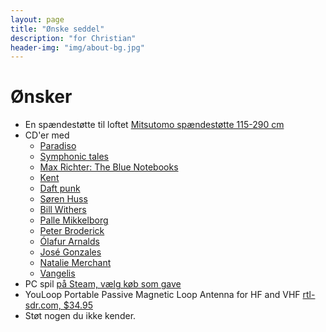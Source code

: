 ```yaml
---
layout: page
title: "Ønske seddel"
description: "for Christian"
header-img: "img/about-bg.jpg"
---
```

# Ønsker

* En spændestøtte til loftet [Mitsutomo spændestøtte 115-290 cm](https://www.harald-nyborg.dk/produkt/spaendestoette)
* CD'er med
  * [Paradiso](https://accord.dk/collections/hayley-westenra/products/hayley-westenra-ennio-morricone-paradiso?variant=37792651772099)
  * [Symphonic tales](https://haevnmusic.store/collections/cds/products/symphonic-tales-cd?variant=31498813276233)
  * [Max Richter: The Blue Notebooks](https://www.gaffashop.dk/shop/richter-max-the-69319p.html)
  * [Kent](https://accord.dk/collections/kent-2?type=cd)
  * [Daft punk](https://accord.dk/collections/daft-punk?type=cd)
  * [Søren Huss](https://accord.dk/collections/soren-huss?type=cd)
  * [Bill Withers](https://accord.dk/collections/bill-withers/products/bill-withers-best-of-bill-withers?variant=37882812203203)
  * [Palle Mikkelborg](https://accord.dk/collections/palle-mikkelborg/products/palle-mikkelborg-anything-but-grey?variant=37673872588995)
  * [Peter Broderick](https://accord.dk/collections/peter-broderick?type=cd)
  * [Ólafur Arnalds](https://accord.dk/collections/olafur-arnalds?type=cd)
  * [José Gonzales](https://accord.dk/collections/jose-gonzalez/products/jose-gonzalez-veneer)
  * [Natalie Merchant](https://accord.dk/collections/natalie-merchant?type=cd)
  * [Vangelis](https://accord.dk/collections/vangelis?type=cd)
* PC spil [på Steam, vælg køb som gave](https://store.steampowered.com/wishlist/profiles/76561197993716838/#sort=order)
* YouLoop Portable Passive Magnetic Loop Antenna for HF and VHF [rtl-sdr.com, $34.95](https://www.rtl-sdr.com/buy-rtl-sdr-dvb-t-dongles/?add-to-cart=41564)
* Støt nogen du ikke kender.
